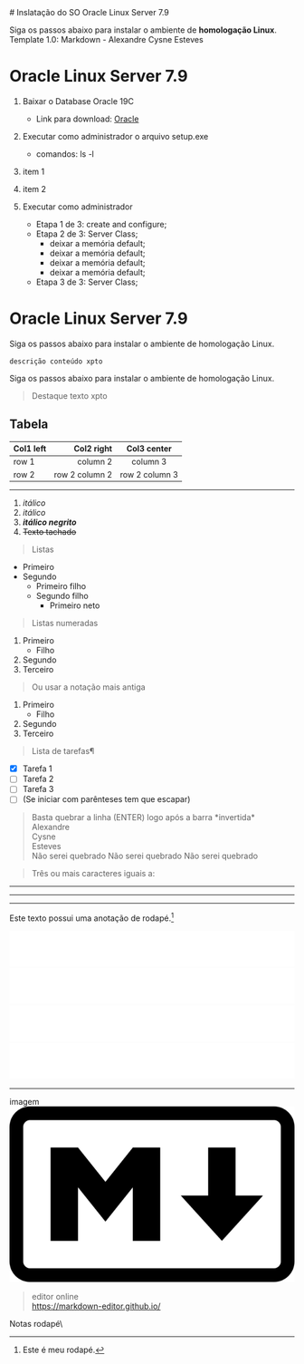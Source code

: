 <meta name="google-site-verification" content="YJhHiNFtuHtsjezd8HeC3Td-kKEyHIU2ZhEFACzrxSU" />
# Inslatação do SO Oracle Linux Server 7.9

Siga os passos abaixo para instalar o ambiente de **homologação Linux**.\
Template 1.0: Markdown - Alexandre Cysne Esteves

# Oracle Linux Server 7.9

1. Baixar o Database Oracle 19C
    - Link para download: [Oracle](https://www.oracle.com)
1. Executar como administrador o arquivo setup.exe
    - comandos: ls -l
1. item 1
1. item 2

1. Executar como administrador
    - Etapa 1 de 3: create and configure;
    - Etapa 2 de 3: Server Class;
        - deixar a memória default;
        - deixar a memória default;
        - deixar a memória default;
        - deixar a memória default;
    - Etapa 3 de 3: Server Class;

# Oracle Linux Server 7.9

Siga os passos abaixo para instalar o ambiente de homologação Linux.

```
descrição conteúdo xpto 
```

Siga os passos abaixo para instalar o ambiente de homologação Linux.

> Destaque texto xpto

Tabela
--- 
| Col1 left | Col2 right | Col3 center |
|:--- |---: |:---: |
| row 1 | column 2 | column 3 |
| row 2 | row 2 column 2 | row 2 column 3 |
--- 

1.  *itálico*
1.  _itálico_
1.  ___itálico negrito___
1. ~~Texto tachado~~

> Listas
- Primeiro
- Segundo
    - Primeiro filho
    - Segundo filho
        - Primeiro neto

> Listas numeradas
1. Primeiro
    - Filho
1. Segundo
1. Terceiro


> Ou usar a notação mais antiga
1. Primeiro
    - Filho
2. Segundo
3. Terceiro

> Lista de tarefas¶
- [x] Tarefa 1
- [ ] Tarefa 2
- [ ] Tarefa 3
- [ ] \(Se iniciar com parênteses tem que escapar)

> Basta quebrar a linha (ENTER) logo após a barra \*invertida\* \
Alexandre\
Cysne\
Esteves\
<nobr>Não serei quebrado Não serei quebrado Não serei quebrado</nobr>

> Três ou mais caracteres iguais a:
********
-----
___

Este texto possui uma anotação de rodapé.[^1]

<img src="markups/info-markup.svg">
<img src="markups/success-markup.svg">
<img src="markups/warning-markup.svg">
<img src="markups/error-markup.svg">

---

imagem \
![alt text](img/markdown-mark.svg.png)


> editor online\
https://markdown-editor.github.io/

Notas rodapé\
[^1]: Este é meu rodapé.

